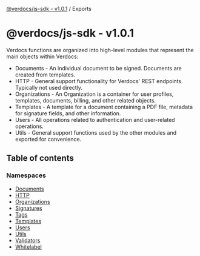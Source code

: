 [@verdocs/js-sdk - v1.0.1](README.md) / Exports

# @verdocs/js-sdk - v1.0.1

Verdocs functions are organized into high-level modules that represent the main objects within Verdocs:

- Documents - An individual document to be signed. Documents are created from templates.
- HTTP - General support functionality for Verdocs' REST endpoints. Typically not used directly.
- Organizations - An Organization is a container for user profiles, templates, documents, billing, and other related objects.
- Templates - A template for a document containing a PDF file, metadata for signature fields, and other information.
- Users - All operations related to authentication and user-related operations.
- Utils - General support functions used by the other modules and exported for convenience.

## Table of contents

### Namespaces

- [Documents](modules/Documents.md)
- [HTTP](modules/HTTP.md)
- [Organizations](modules/Organizations.md)
- [Signatures](modules/Signatures.md)
- [Tags](modules/Tags.md)
- [Templates](modules/Templates.md)
- [Users](modules/Users.md)
- [Utils](modules/Utils.md)
- [Validators](modules/Validators.md)
- [Whitelabel](modules/Whitelabel.md)
